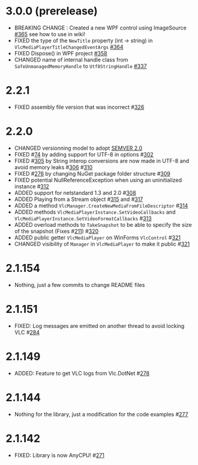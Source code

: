# 3.0.0 (prerelease)
- BREAKING CHANGE : Created a new WPF control using ImageSource [#365](https://github.com/ZeBobo5/Vlc.DotNet/pull/365) see how to use in wiki!
- FIXED the type of the `NewTitle` property (int -> string) in `VlcMediaPlayerTitleChangedEventArgs` [#364](https://github.com/ZeBobo5/Vlc.DotNet/pull/364)
- FIXED Dispose() in WPF project [#358](https://github.com/ZeBobo5/Vlc.DotNet/pull/358)
- CHANGED name of internal handle class from `SafeUnmanagedMemoryHandle` to `Utf8StringHandle` [#337](https://github.com/ZeBobo5/Vlc.DotNet/pull/337)

# 2.2.1
- FIXED assembly file version that was incorrect #[326](https://github.com/ZeBobo5/Vlc.DotNet/pull/326)

# 2.2.0
- CHANGED versionning model to adopt [SEMVER 2.0](http://semver.org/)
- FIXED #[74](https://github.com/ZeBobo5/Vlc.DotNet/issues/74) by adding support for UTF-8 in options #[302](https://github.com/ZeBobo5/Vlc.DotNet/pull/302)
- FIXED #[305](https://github.com/ZeBobo5/Vlc.DotNet/issues/305) by String interop conversions are now made in UTF-8 and avoid memory leaks #[306](https://github.com/ZeBobo5/Vlc.DotNet/pull/306) #[310](https://github.com/ZeBobo5/Vlc.DotNet/pull/310)
- FIXED #[276](https://github.com/ZeBobo5/Vlc.DotNet/issues/276) by changing NuGet package folder structure #[309](https://github.com/ZeBobo5/Vlc.DotNet/pull/309)
- FIXED potential NullReferenceException when using an uninitialized instance #[312](https://github.com/ZeBobo5/Vlc.DotNet/pull/312)
- ADDED support for netstandard 1.3 and 2.0 #[308](https://github.com/ZeBobo5/Vlc.DotNet/pull/308)
- ADDED Playing from a Stream object #[315](https://github.com/ZeBobo5/Vlc.DotNet/pull/315) and #[317](https://github.com/ZeBobo5/Vlc.DotNet/pull/317)
- ADDED a method `VlcManager.CreateNewMediaFromFileDescriptor` #[314](https://github.com/ZeBobo5/Vlc.DotNet/pull/314)
- ADDED methods `VlcMediaPlayerInstance.SetVideoCallbacks` and `VlcMediaPlayerInstance.SetVideoFormatCallbacks` #[313](https://github.com/ZeBobo5/Vlc.DotNet/pull/313)
- ADDED overload methods to `TakeSnapshot` to be able to specify the size of the snapshot (Fixes #[211](https://github.com/ZeBobo5/Vlc.DotNet/issues/211)) #[320](https://github.com/ZeBobo5/Vlc.DotNet/pull/320)
- ADDED public getter `VlcMediaPlayer` on WinForms `VlcControl` #[321](https://github.com/ZeBobo5/Vlc.DotNet/pull/321)
- CHANGED visibility of `Manager` in `VlcMediaPlayer` to make it public #[321](https://github.com/ZeBobo5/Vlc.DotNet/pull/321)

# 2.1.154
- Nothing, just a few commits to change README files

# 2.1.151
- FIXED: Log messages are emitted on another thread to avoid locking VLC #[284](https://github.com/ZeBobo5/Vlc.DotNet/pull/284)

# 2.1.149
- ADDED: Feature to get VLC logs from Vlc.DotNet #[278](https://github.com/ZeBobo5/Vlc.DotNet/pull/278)

# 2.1.144
- Nothing for the library, just a modification for the code examples #[277](https://github.com/ZeBobo5/Vlc.DotNet/pull/277)

# 2.1.142
- FIXED: Library is now AnyCPU! #[271](https://github.com/ZeBobo5/Vlc.DotNet/pull/271)
